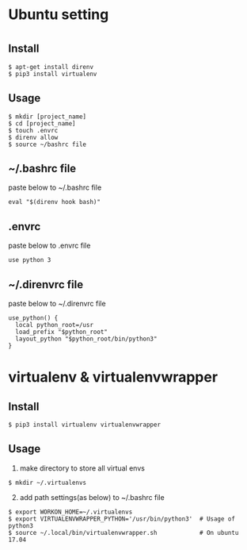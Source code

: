 
# Ubuntu setting


# 
## Install
```
$ apt-get install direnv
$ pip3 install virtualenv
```
## Usage
```
$ mkdir [project_name]
$ cd [project_name]
$ touch .envrc
$ direnv allow
$ source ~/bashrc file
```

## ~/.bashrc file
paste below to ~/.bashrc file
```
eval "$(direnv hook bash)"  
```

## .envrc 
paste below to .envrc file
```
use python 3
```

## ~/.direnvrc file
paste below to ~/.direnvrc file
```
use_python() {
  local python_root=/usr
  load_prefix "$python_root"
  layout_python "$python_root/bin/python3"
}
```




# virtualenv & virtualenvwrapper
## Install
```
$ pip3 install virtualenv virtualenvwrapper
```

## Usage
1. make directory to store all virtual envs
```
$ mkdir ~/.virtualenvs
```
2. add path settings(as below) to ~/.bashrc file
```
$ export WORKON_HOME=~/.virtualenvs
$ export VIRTUALENVWRAPPER_PYTHON='/usr/bin/python3'  # Usage of python3
$ source ~/.local/bin/virtualenvwrapper.sh            # On ubuntu 17.04 
```
